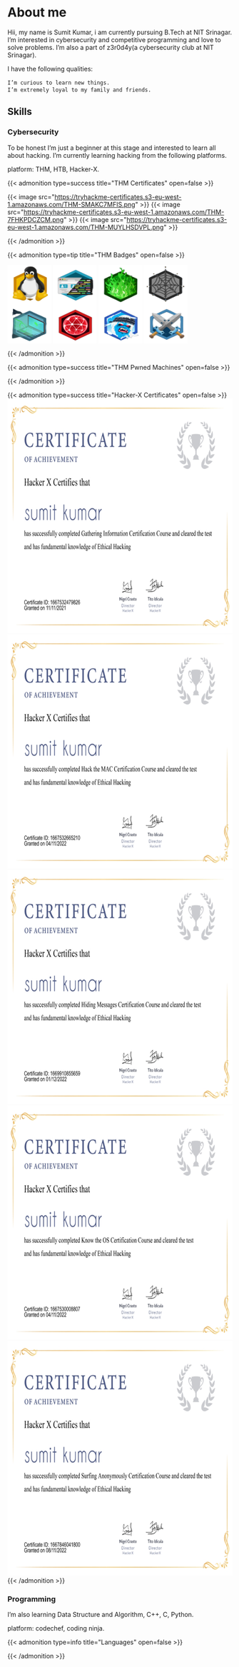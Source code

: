 # About me


Hii, my name is Sumit Kumar, i am currently pursuing B.Tech at NIT Srinagar. I’m interested in cybersecurity and competitive programming and love to solve problems. I’m also a part of z3r0d4y(a cybersecurity club at NIT Srinagar).

I have the following qualities:

    I’m curious to learn new things.
    I’m extremely loyal to my family and friends.

## Skills
### Cybersecurity

To be honest I’m just a beginner at this stage and interested to learn all about hacking. I’m currently learning hacking from the following platforms.

platform: THM, HTB, Hacker-X.
<script src="https://tryhackme.com/badge/1184563"></script>

{{< admonition type=success title="THM Certificates" open=false >}}

{{< image src="https://tryhackme-certificates.s3-eu-west-1.amazonaws.com/THM-SMAKC7MFIS.png" >}}
{{< image src="https://tryhackme-certificates.s3-eu-west-1.amazonaws.com/THM-7FHKPDCZCM.png" >}}
{{< image src="https://tryhackme-certificates.s3-eu-west-1.amazonaws.com/THM-MUYLHSDVPL.png" >}}

{{< /admonition >}}

{{< admonition type=tip title="THM Badges" open=false >}}


<p align="left">
<a href="https://tryhackme.com/hackerSUMO/badges/terminaled" target="blank"><img align="center" src="THM Badges/cat_linux.png"  height="88" width="98" /></a>
<a href="https://tryhackme.com/hackerSUMO/badges/intro-to-web-hacking" target="blank"><img align="center" src="THM Badges/intro_to_web_hacking.png"  height="88" width="98" /></a>
<a href="https://tryhackme.com/hackerSUMO/badges/7-day-streak" target="blank"><img align="center" src="THM Badges/7_day_streak.png"  height="88" width="98" /></a>
<a href="https://tryhackme.com/hackerSUMO/badges/web-fund" target="blank"><img align="center" src="THM Badges/webbed.png"  height="88" width="98" /></a>
<a href="https://tryhackme.com/hackerSUMO/badges/world-wide-web" target="blank"><img align="center" src="THM Badges/world_wide_web.png"  height="88" width="98" /></a>
<a href="https://tryhackme.com/hackerSUMO/badges/network-fundamentals" target="blank"><img align="center" src="THM Badges/networking_nerd.png"  height="88" width="98" /></a>
<a href="https://tryhackme.com/hackerSUMO/badges/adventofcyber4" target="blank"><img align="center" src="THM Badges/adventofcyber2022.png"  height="88" width="98" /></a>
<a href="https://tryhackme.com/hackerSUMO/badges/intro-to-pentesting" target="blank"><img align="center" src="THM Badges/pentesting_principles.png"  height="88" width="98" /></a>

</p>
{{< /admonition >}}

{{< admonition type=success title="THM Pwned Machines" open=false >}}

{{< /admonition >}}

{{< admonition type=success title="Hacker-X Certificates" open=false >}}
<a target="blank"><img src="Hacker-X Certificates/gathering_information.jpg"  height="525" width="1100" /></a>
<img src="Hacker-X Certificates/hack_the_mac.jpg" height="525" width="1100" />
<img src="Hacker-X Certificates/hiding_messages.jpg"  height="525" width="1100" />
<img src="Hacker-X Certificates/know_the_os.jpg"  height="525" width="1100" />
<img src="Hacker-X Certificates/surfing_anonymously.jpg"  height="525" width="1100" />
{{< /admonition >}}
### Programming

I’m also learning Data Structure and Algorithm, C++, C, Python.

platform: codechef, coding ninja.

{{< admonition type=info title="Languages" open=false >}}

{{< /admonition >}}





